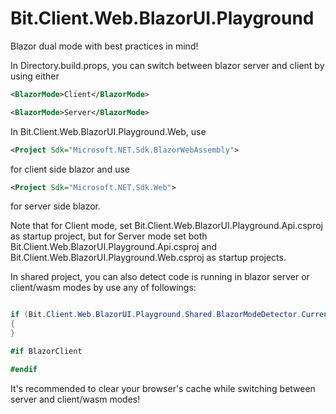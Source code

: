 # Bit.Client.Web.BlazorUI.Playground
Blazor dual mode with best practices in mind!

In Directory.build.props, you can switch between blazor server and client by using either

```xml
<BlazorMode>Client</BlazorMode>
```

```xml
<BlazorMode>Server</BlazorMode>
```

In Bit.Client.Web.BlazorUI.Playground.Web, use

```xml
<Project Sdk="Microsoft.NET.Sdk.BlazorWebAssembly">
```

for client side blazor and use

```xml
<Project Sdk="Microsoft.NET.Sdk.Web">
```

for server side blazor.

Note that for Client mode, set Bit.Client.Web.BlazorUI.Playground.Api.csproj as startup project, but for Server mode set both Bit.Client.Web.BlazorUI.Playground.Api.csproj and Bit.Client.Web.BlazorUI.Playground.Web.csproj as startup projects.

In shared project, you can also detect code is running in blazor server or client/wasm modes by use any of followings:

```cs

if (Bit.Client.Web.BlazorUI.Playground.Shared.BlazorModeDetector.Current.IsServer())
{
}

#if BlazorClient

#endif

```

It's recommended to clear your browser's cache while switching between server and client/wasm modes!